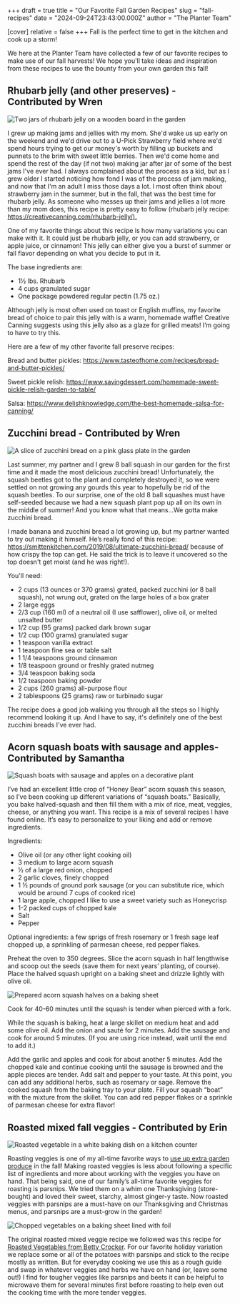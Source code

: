 +++
draft = true
title = "Our Favorite Fall Garden Recipes"
slug = "fall-recipes"
date = "2024-09-24T23:43:00.000Z"
author = "The Planter Team"

[cover]
relative = false
+++
Fall is the perfect time to get in the kitchen and cook up a storm! 

We here at the Planter Team have collected a few of our favorite recipes to make use of our fall harvests! We hope you'll take ideas and inspiration from these recipes to use the bounty from your own garden this fall!

## Rhubarb jelly (and other preserves) - Contributed by Wren



![Two jars of rhubarb jelly on a wooden board in the garden](https://ucarecdn.com/6fb1a32a-7279-4079-a431-99315b9c42ab/Rhubarb-jelly_Planter.jpg)

I grew up making jams and jellies with my mom. She'd wake us up early on the weekend and we'd drive out to a U-Pick Strawberry field where we'd spend hours trying to get our money's worth by filling up buckets and punnets to the brim with sweet little berries. Then we'd come home and spend the rest of the day (if not two) making jar after jar of some of the best jams I've ever had. I always complained about the process as a kid, but as I grew older I started noticing how fond I was of the process of jam making, and now that I'm an adult I miss those days a lot. I most often think about strawberry jam in the summer, but in the fall, that was the best time for rhubarb jelly. As someone who messes up their jams and jellies a lot more than my mom does, this recipe is pretty easy to follow (rhubarb jelly recipe: [https://creativecanning.com/rhubarb-jelly/).](https://creativecanning.com/rhubarb-jelly/)

One of my favorite things about this recipe is how many variations you can make with it. It could just be rhubarb jelly, or you can add strawberry, or apple juice, or cinnamon! This jelly can either give you a burst of summer or fall flavor depending on what you decide to put in it.

The base ingredients are:

* 1½ lbs. Rhubarb
* 4 cups granulated sugar
* One package powdered regular pectin (1.75 oz.)

Although jelly is most often used on toast or English muffins, my favorite bread of choice to pair this jelly with is a warm, homemade waffle! Creative Canning suggests using this jelly also as a glaze for grilled meats! I’m going to have to try this.

Here are a few of my other favorite fall preserve recipes:

Bread and butter pickles: <https://www.tasteofhome.com/recipes/bread-and-butter-pickles/>

Sweet pickle relish: <https://www.savingdessert.com/homemade-sweet-pickle-relish-garden-to-table/>

Salsa: <https://www.delishknowledge.com/the-best-homemade-salsa-for-canning/>

## Zucchini bread - Contributed by Wren

![A slice of zucchini bread on a pink glass plate in the garden](https://ucarecdn.com/d92e3c2e-26e1-4fd6-b054-861eb371f71a/Zucchini-bread_Planter.jpg)

Last summer, my partner and I grew 8 ball squash in our garden for the first time and it made the most delicious zucchini bread! Unfortunately, the squash beetles got to the plant and completely destroyed it, so we were settled on not growing any gourds this year to hopefully be rid of the squash beetles. To our surprise, one of the old 8 ball squashes must have self-seeded because we had a new squash plant pop up all on its own in the middle of summer! And you know what that means...We gotta make zucchini bread.

I made banana and zucchini bread a lot growing up, but my partner wanted to try out making it himself. He’s really fond of this recipe: <https://smittenkitchen.com/2019/08/ultimate-zucchini-bread/> because of how crispy the top can get. He said the trick is to leave it uncovered so the top doesn't get moist (and he was right!).

You'll need:

* 2 cups (13 ounces or 370 grams) grated, packed zucchini (or 8 ball squash), not wrung out, grated on the large holes of a box grater
* 2 large eggs
* 2/3 cup (160 ml) of a neutral oil (I use safflower), olive oil, or melted unsalted butter
* 1/2 cup (95 grams) packed dark brown sugar
* 1/2 cup (100 grams) granulated sugar
* 1 teaspoon vanilla extract
* 1 teaspoon fine sea or table salt
* 1 1/4 teaspoons ground cinnamon
* 1/8 teaspoon ground or freshly grated nutmeg
* 3/4 teaspoon baking soda
* 1/2 teaspoon baking powder
* 2 cups (260 grams) all-purpose flour
* 2 tablespoons (25 grams) raw or turbinado sugar

The recipe does a good job walking you through all the steps so I highly recommend looking it up. And I have to say, it's definitely one of the best zucchini breads I've ever had.

## Acorn squash boats with sausage and apples- Contributed by Samantha

![Squash boats with sausage and apples on a decorative plant](https://ucarecdn.com/2b15e2ae-5e72-47e6-9666-a44dbd66cf49/Squash-with-sausage_Planter.jpg)

I’ve had an excellent little crop of “Honey Bear” acorn squash this season, so I’ve been cooking up different variations of “squash boats.”  Basically, you bake halved-squash and then fill them with a mix of rice, meat, veggies, cheese, or anything you want. This recipe is a mix of several recipes I have found online. It’s easy to personalize to your liking and add or remove ingredients.   

Ingredients:

* Olive oil (or any other light cooking oil)
* 3 medium to large acorn squash
* ½ of a large red onion, chopped
* 2 garlic cloves, finely chopped
* 1 ½ pounds of ground pork sausage (or you can substitute rice, which would be around 7 cups of cooked rice)
* 1 large apple, chopped  I like to use a sweet variety such as Honeycrisp
* 1-2 packed cups of chopped kale
* Salt 
* Pepper

Optional ingredients: a few sprigs of fresh rosemary or 1 fresh sage leaf chopped up,  a sprinkling of parmesan cheese, red pepper flakes.

Preheat the oven to 350 degrees. Slice the acorn squash in half lengthwise and scoop out the seeds (save them for next years’ planting, of course). Place the halved squash upright on a baking sheet and drizzle lightly with olive oil.

![Prepared acorn squash halves on a baking sheet](https://ucarecdn.com/fec3e3e3-52b0-4434-9dff-1afb2b2634a1/Prepped-squash_Planter.jpg)

Cook for 40-60 minutes until the squash is tender when pierced with a fork. 

While the squash is baking, heat a large skillet on medium heat and add some olive oil. Add the onion and sauté for 2 minutes. Add the sausage and cook for around 5 minutes. (If you are using rice instead, wait until the end to add it.) 

Add the garlic and apples and cook for about another 5 minutes. Add the chopped kale and continue cooking until the sausage is browned and the apple pieces are tender. Add salt and pepper to your taste. At this point, you can add any additional herbs, such as rosemary or sage. Remove the cooked squash from the baking tray to your plate. Fill your squash “boat” with the mixture from the skillet. You can add red pepper flakes or a sprinkle of parmesan cheese for extra flavor! 

## Roasted mixed fall veggies - Contributed by Erin

![Roasted vegetable in a white baking dish on a kitchen counter](https://ucarecdn.com/e6ac22c4-1365-4c9e-9b35-4d2477679762/Roasted-veggies_Planter.jpg)

Roasting veggies is one of my all-time favorite ways to [use up extra garden produce](https://blog.planter.garden/posts/use-up-the-harvest/) in the fall! Making roasted veggies is less about following a specific list of ingredients and more about working with the veggies you have on hand. That being said, one of our family’s all-time favorite veggies for roasting is parsnips. We tried them on a whim one Thanksgiving (store-bought) and loved their sweet, starchy, almost ginger-y taste. Now roasted veggies with parsnips are a must-have on our Thanksgiving and Christmas menus, and parsnips are a must-grow in the garden!

![Chopped vegetables on a baking sheet lined with foil](https://ucarecdn.com/0462f932-e413-4183-a73d-795858a70e31/Prepped-veggies_Planter.jpg)

The original roasted mixed veggie recipe we followed was this recipe for [Roasted Vegetables from Betty Crocker](https://www.bettycrocker.com/recipes/roasted-vegetables/cd358983-3475-4ab5-89f4-82c90bb4e477). For our favorite holiday variation we replace some or all of the potatoes with parsnips and stick to the recipe mostly as written. But for everyday cooking we use this as a rough guide and swap in whatever veggies and herbs we have on hand (or, leave some out!) I find for tougher veggies like parsnips and beets it can be helpful to microwave them for several minutes first before roasting to help even out the cooking time with the more tender veggies.

